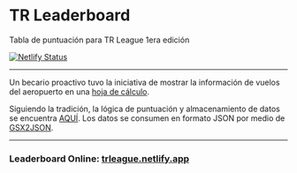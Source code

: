 # TR Leaderboard

Tabla de puntuación para TR League 1era edición

[![Netlify Status](https://api.netlify.com/api/v1/badges/7d829854-db15-4df2-aa21-688164adc97f/deploy-status)](https://app.netlify.com/projects/trleague/deploys)

---

Un becario proactivo tuvo la iniciativa de mostrar la información de vuelos del aeropuerto en una [hoja de cálculo](https://www.reddit.com/r/mexico/comments/te7ktn/la_pantalla_de_anuncio_de_vuelos_en_el_aicm_en/).

Siguiendo la tradición, la lógica de puntuación y almacenamiento de datos se encuentra [AQUÍ](https://docs.google.com/spreadsheets/d/19Fc1Nx_6COy2CZR580PgKrZiKjerl4vtccFwcuHG7Cc/view). Los datos se consumen en formato JSON por medio de [GSX2JSON](https://github.com/55sketch/gsx2json).

---

### Leaderboard Online: [trleague.netlify.app](https://trleague.netlify.app)
